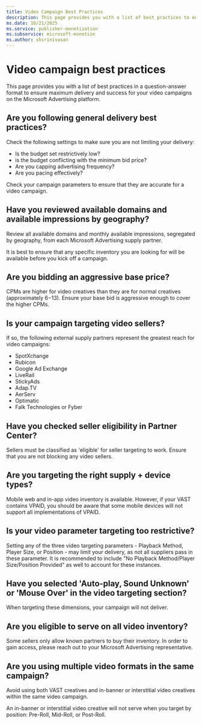 ```yaml
---
title: Video Campaign Best Practices
description: This page provides you with a list of best practices to ensure maximum delivery and success for your video campaigns on the Microsoft Advertising platform. 
ms.date: 10/21/2025
ms.service: publisher-monetization
ms.subservice: microsoft-monetize
ms.author: shsrinivasan
---
```



# Video campaign best practices

This page provides you with a list of best practices in a question-answer format to ensure maximum delivery and success for your video campaigns on the Microsoft Advertising platform.

## Are you following general delivery best practices?

Check the following settings to make sure you are not limiting your delivery:

- Is the budget set restrictively low?
- is the budget conflicting with the minimum bid price?
- Are you capping advertising frequency?
- Are you pacing effectively?

Check your campaign parameters to ensure that they are accurate for a video campaign.

## Have you reviewed available domains and available impressions by geography?

Review all available domains and monthly available impressions, segregated by geography, from each Microsoft Advertising supply partner.

It is best to ensure that any specific inventory you are looking for will be available before you kick off a campaign.

## Are you bidding an aggressive base price?

CPMs are higher for video creatives than they are for normal creatives (approximately $6-$13). Ensure your base bid is aggressive enough to cover the higher CPMs.

## Is your campaign targeting video sellers?

If so, the following external supply partners represent the greatest reach for video campaigns:

- SpotXchange
- Rubicon
- Google Ad Exchange
- LiveRail
- StickyAds
- Adap.TV
- AerServ
- Optimatic
- Falk Technologies or Fyber

## Have you checked seller eligibility in Partner Center?

Sellers must be classified as 'eligible' for seller targeting to work. Ensure that you are not blocking any video sellers.

## Are you targeting the right supply + device types?

Mobile web and in-app video inventory is available. However, if your VAST contains VPAID, you should be aware that some mobile devices will not support all implementations of VPAID.

## Is your video parameter targeting too restrictive?

Setting any of the three video targeting parameters - Playback Method, Player Size, or Position - may limit your delivery, as not all suppliers pass in these parameter. It is recommended to include "No Playback Method/Player Size/Position Provided" as well to account for these instances.

## Have you selected 'Auto-play, Sound Unknown' or 'Mouse Over' in the video targeting section?

When targeting these dimensions, your campaign will not deliver.

## Are you eligible to serve on all video inventory?

Some sellers only allow known partners to buy their inventory. In order to gain access, please reach out to your Microsoft Advertising representative.

## Are you using multiple video formats in the same campaign?

Avoid using both VAST creatives and in-banner or interstitial video creatives within the same video campaign.

An in-banner or interstitial video creative will not serve when you target by position: Pre-Roll, Mid-Roll, or Post-Roll.
